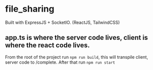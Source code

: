 # file_sharing
Built with ExpressJS + SocketIO. (ReactJS, TailwindCSS)

## app.ts is where the server code lives, client is where the react code lives.
From the root of the project run `npm run build`, this will transpile client, server code to /complete.
After that run `npm run start`
